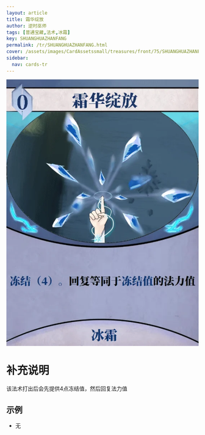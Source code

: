```yaml
---
layout: article
title: 霜华绽放
author: 逆时巫师
tags: [普通宝藏,法术,冰霜]
key: SHUANGHUAZHANFANG
permalink: /tr/SHUANGHUAZHANFANG.html
cover: /assets/images/CardAssetssmall/treasures/front/75/SHUANGHUAZHANFANG.webp
sidebar:
  nav: cards-tr
---
```

![](/assets/images/CardAssets/treasures/front/75/SHUANGHUAZHANFANG.webp)

# 补充说明
该法术打出后会先提供4点冻结值，然后回复法力值


## 示例
* 无